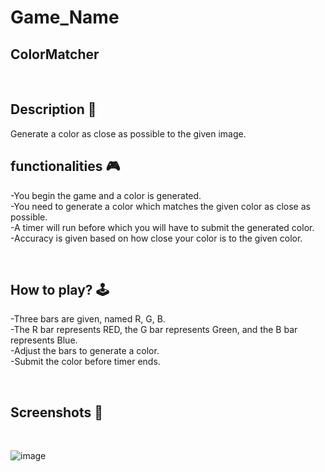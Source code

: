# **Game_Name** 
ColorMatcher
---

<br>

## **Description 📃**
<!-- add your game description here  -->
Generate a color as close as possible to the given image.


## **functionalities 🎮**
<!-- add functionalities over here -->
-You begin the game and a color is generated. <br>
-You need to generate a color which matches the given color as close as possible. <br>
-A timer will run before which you will have to submit the generated color. <br>
-Accuracy is given based on how close your color is to the given color. <br>

<br>

## **How to play? 🕹️**
<!-- add the steps how to play games -->
-Three bars are given, named R, G, B. <br>
-The R bar represents RED, the G bar represents Green, and the B bar represents Blue. <br>
-Adjust the bars to generate a color. <br>
-Submit the color before timer ends. <br>

<br>

## **Screenshots 📸**

<br>
<!-- add your screenshots like this -->

![image](https://github.com/MrVisc/GameZone/assets/83546275/ee46a0b3-558c-4ea5-93c3-638921d39c8e)
